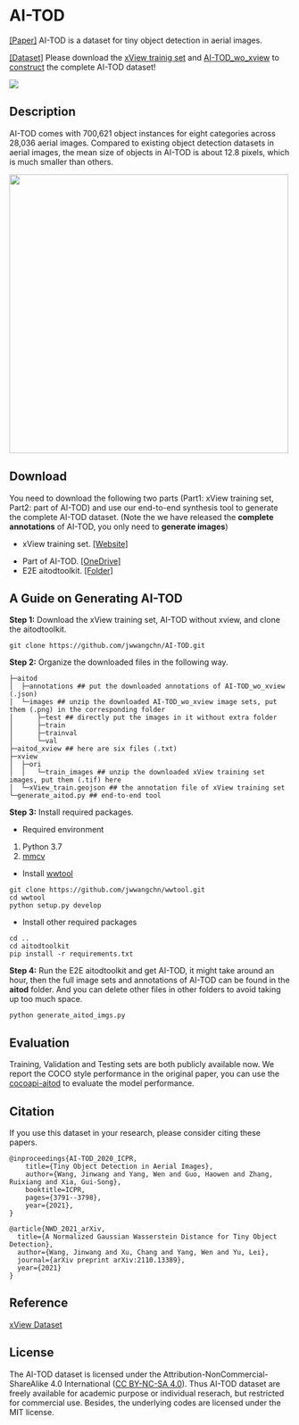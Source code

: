# AI-TOD

[[Paper]](https://drive.google.com/file/d/1IiTp7gilwDCGr8QR_H9Covz8aVK7LXiI/view?usp=sharing) AI-TOD is a dataset for tiny object detection in aerial images.


[[Dataset]](https://github.com/jwwangchn/AI-TOD) Please download the [xView trainig set](http://xviewdataset.org/#dataset) and [AI-TOD_wo_xview](https://pan.baidu.com/s/1AlhHIxpvkJ1-2ql9JdWqKg) to [construct](aitodtoolkit) the complete AI-TOD dataset!

![](demo/samples.png)

## Description

AI-TOD comes with 700,621 object instances for eight categories across 28,036 aerial images. Compared to existing object detection datasets in aerial images, the mean size of objects in AI-TOD is about 12.8 pixels, which is much smaller than others.

<img src="demo/size_ratios.png" width="500px" div align=center />

## Download 

You need to download the following two parts (Part1: xView training set, Part2: part of AI-TOD) and use our end-to-end synthesis tool to generate the complete AI-TOD dataset. (Note the we have released the **complete annotations** of AI-TOD, you only need to **generate images**)
* xView training set. [[Website]](http://xviewdataset.org/#dataset)
<!-- * AI-TOD_wo_xview. [[BaiduDrive(Password:w2dy)]](https://pan.baidu.com/s/1AlhHIxpvkJ1-2ql9JdWqKg) [[OneDrive]](https://1drv.ms/u/s!Ao5UiAkIbGJ7xHCGhQe2tsU1Ut5i?e=SrUdYp) -->
* Part of AI-TOD. [[OneDrive]](https://1drv.ms/u/s!Ao5UiAkIbGJ7xHCGhQe2tsU1Ut5i?e=SrUdYp)
* E2E aitodtoolkit. [[Folder]](aitodtoolkit)

<!-- You can download the dataset on [Google Drive](https://drive.google.com/drive/folders/1mokzFtLCjyqalSEajYTUmyzXvOHAa4WX?usp=sharing) or [Baidu Drive](https://pan.baidu.com/s/1r2C_fBwQL4q2NRmDM3-RUw) (Password: 0ire). -->

## A Guide on Generating AI-TOD
**Step 1:** Download the xView training set, AI-TOD without xview, and clone the aitodtoolkit.

```
git clone https://github.com/jwwangchn/AI-TOD.git
```

**Step 2:** Organize the downloaded files in the following way.

```
├─aitod
│  ├─annotations ## put the downloaded annotations of AI-TOD_wo_xview (.json)
│  └─images ## unzip the downloaded AI-TOD_wo_xview image sets, put them (.png) in the corresponding folder
│      ├─test ## directly put the images in it without extra folder
│      ├─train 
│      ├─trainval 
│      └─val 
├─aitod_xview ## here are six files (.txt)
├─xview
│  ├─ori
│  │   └─train_images ## unzip the downloaded xView training set images, put them (.tif) here
│  └─xView_train.geojson ## the annotation file of xView training set
└─generate_aitod.py ## end-to-end tool
```

**Step 3:** Install required packages.

* Required environment
1. Python 3.7
2. [mmcv](https://github.com/open-mmlab/mmcv)

* Install [wwtool](https://github.com/jwwangchn/wwtool)

```
git clone https://github.com/jwwangchn/wwtool.git
cd wwtool
python setup.py develop
```
* Install other required packages

```
cd ..
cd aitodtoolkit
pip install -r requirements.txt
```

**Step 4:** Run the E2E aitodtoolkit and get AI-TOD, it might take around an hour, then the full image sets and annotations of AI-TOD can be found in the **aitod** folder. And you can delete other files in other folders to avoid taking up too much space.

```
python generate_aitod_imgs.py
```


## Evaluation
Training, Validation and Testing sets are both publicly available now. We report the COCO style performance in the original paper, you can use the [cocoapi-aitod](https://github.com/jwwangchn/cocoapi-aitod) to evaluate the model performance.


## Citation

If you use this dataset in your research, please consider citing these papers.

```
@inproceedings{AI-TOD_2020_ICPR,
    title={Tiny Object Detection in Aerial Images},
    author={Wang, Jinwang and Yang, Wen and Guo, Haowen and Zhang, Ruixiang and Xia, Gui-Song},
    booktitle=ICPR,
    pages={3791--3798},
    year={2021},
}
```

```
@article{NWD_2021_arXiv,
  title={A Normalized Gaussian Wasserstein Distance for Tiny Object Detection},
  author={Wang, Jinwang and Xu, Chang and Yang, Wen and Yu, Lei},
  journal={arXiv preprint arXiv:2110.13389},
  year={2021}
}
```
## Reference
[xView Dataset](http://xviewdataset.org/)

## License

The AI-TOD dataset is licensed under the Attribution-NonCommercial-ShareAlike 4.0 International ([CC BY-NC-SA 4.0](https://creativecommons.org/licenses/by-nc-sa/4.0/)). Thus AI-TOD dataset are freely available for academic purpose or individual reserach, but restricted for commercial use. Besides, the underlying codes are licensed under the MIT license.
